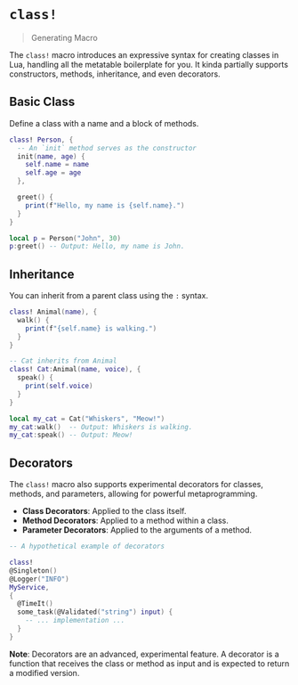 # `class!`

> Generating Macro

The `class!` macro introduces an expressive syntax for creating classes in Lua, handling all the metatable boilerplate for you. It kinda partially supports constructors, methods, inheritance, and even decorators.

## Basic Class

Define a class with a name and a block of methods.

```lua
class! Person, {
  -- An `init` method serves as the constructor
  init(name, age) {
    self.name = name
    self.age = age
  },

  greet() {
    print(f"Hello, my name is {self.name}.")
  }
}

local p = Person("John", 30)
p:greet() -- Output: Hello, my name is John.
```

## Inheritance

You can inherit from a parent class using the `:` syntax.

```lua
class! Animal(name), {
  walk() {
    print(f"{self.name} is walking.")
  }
}

-- Cat inherits from Animal
class! Cat:Animal(name, voice), {
  speak() {
    print(self.voice)
  }
}

local my_cat = Cat("Whiskers", "Meow!")
my_cat:walk()  -- Output: Whiskers is walking.
my_cat:speak() -- Output: Meow!
```

## Decorators

The `class!` macro also supports experimental decorators for classes, methods, and parameters, allowing for powerful metaprogramming.

- **Class Decorators**: Applied to the class itself.
- **Method Decorators**: Applied to a method within a class.
- **Parameter Decorators**: Applied to the arguments of a method.

```lua
-- A hypothetical example of decorators

class!
@Singleton()
@Logger("INFO")
MyService,
{
  @TimeIt()
  some_task(@Validated("string") input) {
    -- ... implementation ...
  }
}
```

**Note**: Decorators are an advanced, experimental feature. A decorator is a function that receives the class or method as input and is expected to return a modified version.
